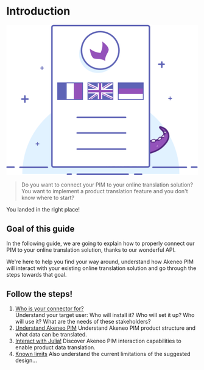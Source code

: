 # Introduction
![Asset family illustration](../../img/illustrations/illus--Translatedproduct.svg)

> Do you want to connect your PIM to your online translation solution?
> You want to implement a product translation feature and you don't know where to start?

You landed in the right place!

## Goal of this guide

In the following guide, we are going to explain how to properly connect our PIM to your online translation solution, thanks to our wonderful API.

We're here to help you find your way around, understand how Akeneo PIM will interact with your existing online translation solution and go through the steps towards that goal.

## Follow the steps!

1. [Who is your connector for?](step1-who-is-your-connector-for.html)  
Understand your target user: Who will install it? Who will set it up? Who will use it? What are the needs of these stakeholders?
2. [Understand Akeneo PIM](step2-understand-akeneo-pim.html)
Understand Akeneo PIM product structure and what data can be translated.
3. [Interact with Julia!](step3-interact-with-julia.html)
Discover Akeneo PIM interaction capabilities to enable product data translation.
4. [Known limits](step4-known-limits.html)
Also understand the current limitations of the suggested design...
